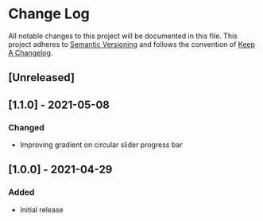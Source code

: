 # Change Log
All notable changes to this project will be documented in this file.
This project adheres to [Semantic Versioning](http://semver.org/) and
follows the convention of [Keep A Changelog](http://keepachangelog.com/).


## [Unreleased]
## [1.1.0] - 2021-05-08
### Changed
- Improving gradient on circular slider progress bar

## [1.0.0] - 2021-04-29
### Added
- Initial release
